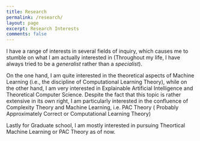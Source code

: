 ```yaml
---
title: Research
permalink: /research/
layout: page
excerpt: Research Interests
comments: false
---
```


I have a range of interests in several fields of inquiry, which causes me to stumble on what I am actually interested in (Throughout my life, I have always tried to be a *generalist* rather than a *specialist*). 

On the one hand, I am quite
interested in the theoretical aspects of Machine Learning (i.e., the discipline of Computational Learning Theory), while on the other hand, I am very interested in Explainable Artificial Intelligence and Theoretical Computer Science. Despite the fact that this topic is rather extensive in its own right, I am particularly interested in the confluence of Complexity Theory and Machine Learning, i.e. PAC Theory ( Probably Approximately Correct or Computational Learning Theory)

Lastly for Graduate school, I am mostly interested in pursuing Theortical Machine Learning or PAC Theory as of now.





